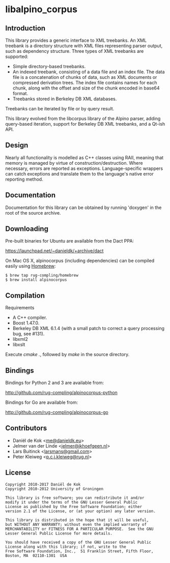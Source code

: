 # libalpino_corpus

## Introduction

This library provides a generic interface to XML treebanks. An XML
treebank is a directory structure with XML files representing parser
output, such as dependency structure. Three types of XML treebanks
are supported:

* Simple directory-based treebanks.
* An indexed treebank, consisting of a data file and an index file.
  The data file is a concatenation of chunks of data, such as XML
  documents or compressed derivation trees. The index file contains
  names for each chunk, along with the offset and size of the chunk
  encoded in base64 format.
* Treebanks stored in Berkeley DB XML databases.

Treebanks can be iterated by file or by query result.

This library evolved from the libcorpus library of the Alpino parser,
adding query-based iteration, support for Berkeley DB XML treebanks,
and a Qt-ish API.

## Design

Nearly all functionality is modelled as C++ classes using RAII, meaning
that memory is managed by virtue of construction/destruction. Where
necessary, errors are reported as exceptions. Language-specific wrappers
can catch exceptions and translate them to the language's native error
reporting method.

## Documentation

Documentation for this library can be obtained by running 'doxygen' in
the root of the source archive.

## Downloading

Pre-built binaries for Ubuntu are available from the Dact PPA:

https://launchpad.net/~danieldk/+archive/dact

On Mac OS X, alpinocorpus (including dependencies) can be compiled easily
using [Homebrew](http://mxcl.github.io/homebrew/):

~~~
$ brew tap rug-compling/homebrew
$ brew install alpinocorpus
~~~

## Compilation

Requirements

- A C++ compiler.
- Boost 1.47.0.
- Berkeley DB XML 6.1.4 (with a small patch to correct a query processing bug, see #131).
- libxml2
- libxslt

Execute *cmake .*, followed by *make* in the source directory.

## Bindings

Bindings for Python 2 and 3 are available from:

http://github.com/rug-compling/alpinocorpus-python

Bindings for Go are available from:

http://github.com/rug-compling/alpinocorpus-go


## Contributors

* Daniël de Kok &lt;me@danieldk.eu&gt;
* Jelmer van der Linde &lt;jelmer@ikhoefgeen.nl&gt;
* Lars Buitinck &lt;larsmans@gmail.com&gt;
* Peter Kleiweg &lt;p.c.j.kleiweg@rug.nl&gt;

## License

~~~
Copyright 2010-2017 Daniël de Kok
Copyright 2010-2012 University of Groningen

This library is free software; you can redistribute it and/or
modify it under the terms of the GNU Lesser General Public
License as published by the Free Software Foundation; either
version 2.1 of the License, or (at your option) any later version.

This library is distributed in the hope that it will be useful,
but WITHOUT ANY WARRANTY; without even the implied warranty of
MERCHANTABILITY or FITNESS FOR A PARTICULAR PURPOSE.  See the GNU
Lesser General Public License for more details.

You should have received a copy of the GNU Lesser General Public
License along with this library; if not, write to the 
Free Software Foundation, Inc.,  51 Franklin Street, Fifth Floor,
Boston, MA  02110-1301  USA
~~~
